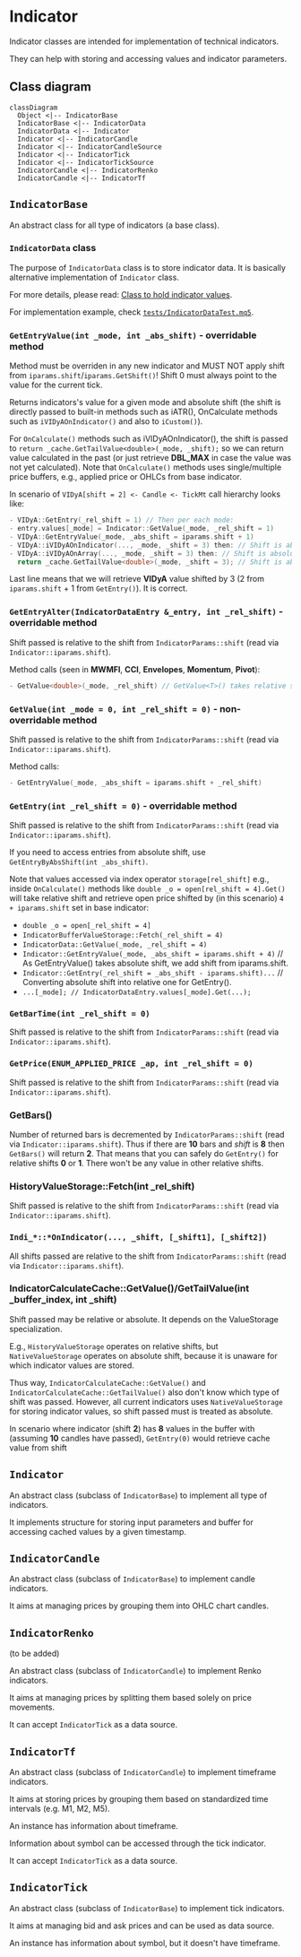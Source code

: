 # Indicator

Indicator classes are intended for implementation of technical indicators.

They can help with storing and accessing values and indicator parameters.

## Class diagram

```mermaid
classDiagram
  Object <|-- IndicatorBase
  IndicatorBase <|-- IndicatorData
  IndicatorData <|-- Indicator
  Indicator <|-- IndicatorCandle
  Indicator <|-- IndicatorCandleSource
  Indicator <|-- IndicatorTick
  Indicator <|-- IndicatorTickSource
  IndicatorCandle <|-- IndicatorRenko
  IndicatorCandle <|-- IndicatorTf
```

## `IndicatorBase`

An abstract class for all type of indicators (a base class).

### `IndicatorData` class

The purpose of `IndicatorData` class is to store indicator data.
It is basically alternative implementation of `Indicator` class.

For more details, please read:
[Class to hold indicator values](https://github.com/EA31337/EA31337-classes/issues/23).

For implementation example,
check [`tests/IndicatorDataTest.mq5`](tests/IndicatorDataTest.mq5).

### `GetEntryValue(int _mode, int _abs_shift)` - overridable method

Method must be overriden in any new indicator
and MUST NOT apply shift from `iparams.shift`/`iparams.GetShift()`!
Shift 0 must always point to the value for the current tick.

Returns indicators's value for a given mode and absolute shift
(the shift is directly passed to built-in methods such as iATR(),
 OnCalculate methods such as `iVIDyAOnIndicator()` and also to `iCustom()`).

For `OnCalculate()` methods such as iVIDyAOnIndicator(),
the shift is passed to `return _cache.GetTailValue<double>(_mode, _shift);`
so we can return value calculated in the past
(or just retrieve **DBL_MAX** in case the value was not yet calculated).
Note that `OnCalculate()` methods uses single/multiple price buffers,
e.g., applied price or OHLCs from base indicator.

In scenario of `VIDyA[shift = 2] <- Candle <- TickMt` call hierarchy looks like:

```cpp
- VIDyA::GetEntry(_rel_shift = 1) // Then per each mode:
- entry.values[_mode] = Indicator::GetValue(_mode, _rel_shift = 1)
- VIDyA::GetEntryValue(_mode, _abs_shift = iparams.shift + 1)
- VIDyA::iVIDyAOnIndicator(..., _mode, _shift = 3) then: // Shift is absolute.
- VIDyA::iVIDyAOnArray(..., _mode, _shift = 3) then: // Shift is absolute.
  return _cache.GetTailValue<double>(_mode, _shift = 3); // Shift is absolute.
```

Last line means that we will retrieve **VIDyA** value shifted by 3
(2 from `iparams.shift` + 1 from `GetEntry()`).
It is correct.

### `GetEntryAlter(IndicatorDataEntry &_entry, int _rel_shift)` - overridable method

Shift passed is relative to the shift from `IndicatorParams::shift` (read via `Indicator::iparams.shift`).

Method calls (seen in **MWMFI**, **CCI**, **Envelopes**, **Momentum**, **Pivot**):

```cpp
- GetValue<double>(_mode, _rel_shift) // GetValue<T>() takes relative shift.
```

### `GetValue(int _mode = 0, int _rel_shift = 0)` - non-overridable method

Shift passed is relative to the shift from `IndicatorParams::shift` (read via `Indicator::iparams.shift`).

Method calls:

```cpp
- GetEntryValue(_mode, _abs_shift = iparams.shift + _rel_shift)
```

### `GetEntry(int _rel_shift = 0)` - overridable method

Shift passed is relative to the shift from `IndicatorParams::shift` (read via `Indicator::iparams.shift`).

If you need to access entries from absolute shift, use `GetEntryByAbsShift(int _abs_shift)`.

Note that values accessed via index operator `storage[rel_shift]` e.g.,
inside `OnCalculate()` methods like `double _o = open[rel_shift = 4].Get()`
will take relative shift and retrieve open price shifted by (in this scenario)
`4 + iparams.shift` set in base indicator:

- `double _o = open[_rel_shift = 4]`
- `IndicatorBufferValueStorage::Fetch(_rel_shift = 4)`
- `IndicatorData::GetValue(_mode, _rel_shift = 4)`
- `Indicator::GetEntryValue(_mode, _abs_shift = iparams.shift + 4)`
  // As GetEntryValue() takes absolute shift, we add shift from iparams.shift.
- `Indicator::GetEntry(_rel_shift = _abs_shift - iparams.shift)...`
  // Converting absolute shift into relative one for GetEntry().
- `...[_mode]; // IndicatorDataEntry.values[_mode].Get(...);`

### `GetBarTime(int _rel_shift = 0)`

Shift passed is relative to the shift from `IndicatorParams::shift`
(read via `Indicator::iparams.shift`).

### `GetPrice(ENUM_APPLIED_PRICE _ap, int _rel_shift = 0)`

Shift passed is relative to the shift from `IndicatorParams::shift`
(read via `Indicator::iparams.shift`).

### GetBars()

Number of returned bars is decremented by `IndicatorParams::shift`
(read via `Indicator::iparams.shift`).
Thus if there are **10** bars and *shift* is **8** then `GetBars()` will return **2**.
That means that you can safely do `GetEntry()` for relative shifts **0** or **1**.
There won't be any value in other relative shifts.

### HistoryValueStorage::Fetch(int _rel_shift)

Shift passed is relative to the shift from `IndicatorParams::shift`
(read via `Indicator::iparams.shift`).

### `Indi_*::*OnIndicator(..., _shift, [_shift1], [_shift2])`

All shifts passed are relative to the shift from `IndicatorParams::shift`
(read via `Indicator::iparams.shift`).

### IndicatorCalculateCache::GetValue()/GetTailValue(int _buffer_index, int _shift)

Shift passed may be relative or absolute. It depends on the ValueStorage specialization.

E.g., `HistoryValueStorage` operates on relative shifts,
but `NativeValueStorage` operates on absolute shift,
because it is unaware for which indicator values are stored.

Thus way, `IndicatorCalculateCache::GetValue()` and `IndicatorCalculateCache::GetTailValue()`
also don't know which type of shift was passed.
However, all current indicators uses `NativeValueStorage` for storing indicator values,
so shift passed must is treated as absolute.

In scenario where indicator (shift **2**) has **8** values in the buffer
with  (assuming **10** candles have passed),
`GetEntry(0)` would retrieve cache value from shift

## `Indicator`

An abstract class (subclass of `IndicatorBase`) to implement all type of indicators.

It implements structure for storing input parameters
and buffer for accessing cached values by a given timestamp.

## `IndicatorCandle`

An abstract class (subclass of `IndicatorBase`) to implement candle indicators.

It aims at managing prices by grouping them into OHLC chart candles.

## `IndicatorRenko`

(to be added)

An abstract class (subclass of `IndicatorCandle`) to implement Renko indicators.

It aims at managing prices by splitting them based solely on price movements.

It can accept `IndicatorTick` as a data source.

## `IndicatorTf`

An abstract class (subclass of `IndicatorCandle`)
to implement timeframe indicators.

It aims at storing prices by grouping them based on standardized time intervals
(e.g. M1, M2, M5).

An instance has information about timeframe.

Information about symbol can be accessed through the tick indicator.

It can accept `IndicatorTick` as a data source.

## `IndicatorTick`

An abstract class (subclass of `IndicatorBase`) to implement tick indicators.

It aims at managing bid and ask prices and can be used as data source.

An instance has information about symbol, but it doesn't have timeframe.
